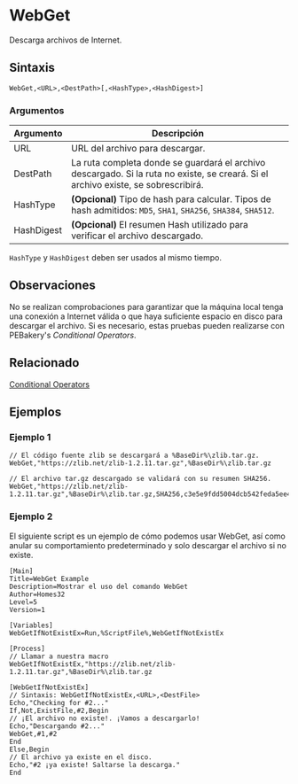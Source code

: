 # WebGet

Descarga archivos de Internet.

## Sintaxis

```pebakery
WebGet,<URL>,<DestPath>[,<HashType>,<HashDigest>]
```

### Argumentos

| Argumento | Descripción |
| --- | --- |
| URL | URL del archivo para descargar.|
| DestPath | La ruta completa donde se guardará el archivo descargado. Si la ruta no existe, se creará. Si el archivo existe, se sobrescribirá. |
| HashType   | **(Opcional)** Tipo de hash para calcular. Tipos de hash admitidos: `MD5`, `SHA1`, `SHA256`, `SHA384`, `SHA512`. |
| HashDigest | **(Opcional)** El resumen Hash utilizado para verificar el archivo descargado. |

`HashType` y `HashDigest` deben ser usados al mismo tiempo.

## Observaciones

No se realizan comprobaciones para garantizar que la máquina local tenga una conexión a Internet válida o que haya suficiente espacio en disco para descargar el archivo. Si es necesario, estas pruebas pueden realizarse con PEBakery's *Conditional Operators*.

## Relacionado

[Conditional Operators](../Branch/Operators.md)

## Ejemplos

### Ejemplo 1

```pebakery
// El código fuente zlib se descargará a %BaseDir%\zlib.tar.gz.
WebGet,"https://zlib.net/zlib-1.2.11.tar.gz",%BaseDir%\zlib.tar.gz

// El archivo tar.gz descargado se validará con su resumen SHA256.
WebGet,"https://zlib.net/zlib-1.2.11.tar.gz",%BaseDir%\zlib.tar.gz,SHA256,c3e5e9fdd5004dcb542feda5ee4f0ff0744628baf8ed2dd5d66f8ca1197cb1a1
```

### Ejemplo 2

El siguiente script es un ejemplo de cómo podemos usar WebGet, así como anular su comportamiento predeterminado y solo descargar el archivo si no existe.

```pebakery
[Main]
Title=WebGet Example
Description=Mostrar el uso del comando WebGet
Author=Homes32
Level=5
Version=1

[Variables]
WebGetIfNotExistEx=Run,%ScriptFile%,WebGetIfNotExistEx

[Process]
// Llamar a nuestra macro
WebGetIfNotExistEx,"https://zlib.net/zlib-1.2.11.tar.gz",%BaseDir%\zlib.tar.gz

[WebGetIfNotExistEx]
// Sintaxis: WebGetIfNotExistEx,<URL>,<DestFile>
Echo,"Checking for #2..."
If,Not,ExistFile,#2,Begin
// ¡El archivo no existe!. ¡Vamos a descargarlo!
Echo,"Descargando #2..."
WebGet,#1,#2
End
Else,Begin
// El archivo ya existe en el disco.
Echo,"#2 ¡ya existe! Saltarse la descarga."
End
```
